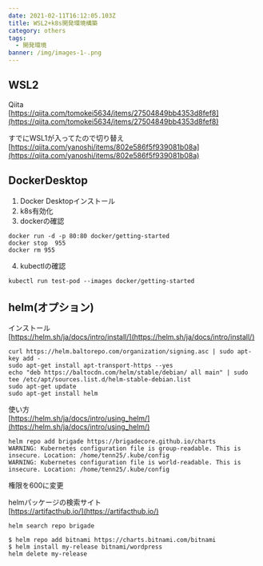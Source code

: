 ```yaml
---
date: 2021-02-11T16:12:05.103Z
title: WSL2+k8s開発環境構築
category: others
tags:
  - 開発環境
banner: /img/images-1-.png
---
```

## WSL2

Qiita  
[https://qiita.com/tomokei5634/items/27504849bb4353d8fef8](https://qiita.com/tomokei5634/items/27504849bb4353d8fef8)



すでにWSL1が入ってたので切り替え  
[https://qiita.com/yanoshi/items/802e586f5f939081b08a](https://qiita.com/yanoshi/items/802e586f5f939081b08a)


## DockerDesktop

1. Docker Desktopインストール
2. k8s有効化
3. dockerの確認

```
docker run -d -p 80:80 docker/getting-started
docker stop  955
docker rm 955
```

4. kubectlの確認

```
kubectl run test-pod --images docker/getting-started
```

## helm(オプション)

インストール  
[https://helm.sh/ja/docs/intro/install/](https://helm.sh/ja/docs/intro/install/)

```
curl https://helm.baltorepo.com/organization/signing.asc | sudo apt-key add -
sudo apt-get install apt-transport-https --yes
echo "deb https://baltocdn.com/helm/stable/debian/ all main" | sudo tee /etc/apt/sources.list.d/helm-stable-debian.list
sudo apt-get update
sudo apt-get install helm
```

使い方  
[https://helm.sh/ja/docs/intro/using_helm/](https://helm.sh/ja/docs/intro/using_helm/)

```
helm repo add brigade https://brigadecore.github.io/charts
WARNING: Kubernetes configuration file is group-readable. This is insecure. Location: /home/tenn25/.kube/config
WARNING: Kubernetes configuration file is world-readable. This is insecure. Location: /home/tenn25/.kube/config
```

権限を600に変更


helmパッケージの検索サイト  
[https://artifacthub.io/](https://artifacthub.io/)

```
helm search repo brigade
```

```
$ helm repo add bitnami https://charts.bitnami.com/bitnami
$ helm install my-release bitnami/wordpress
helm delete my-release
```

